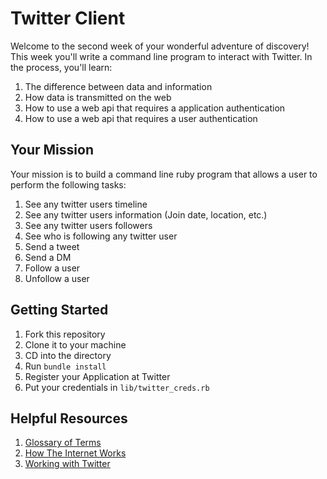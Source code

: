 # Twitter Client

Welcome to the second week of your wonderful adventure of discovery! This
week you'll write a command line program to interact with Twitter. In the
process, you'll learn:

1. The difference between data and information
1. How data is transmitted on the web
1. How to use a web api that requires a application authentication
1. How to use a web api that requires a user authentication

## Your Mission

Your mission is to build a command line ruby program that allows a user to
perform the following tasks:

1. See any twitter users timeline
1. See any twitter users information (Join date, location, etc.)
1. See any twitter users followers
1. See who is following any twitter user
1. Send a tweet
1. Send a DM
1. Follow a user
1. Unfollow a user


## Getting Started
1. Fork this repository
1. Clone it to your machine
1. CD into the directory
1. Run `bundle install`
1. Register your Application at Twitter
1. Put your credentials in `lib/twitter_creds.rb`

## Helpful Resources

1. [Glossary of Terms](docs/glossary.md)
1. [How The Internet Works](docs/internet.md)
1. [Working with Twitter](docs/twitter.md)


